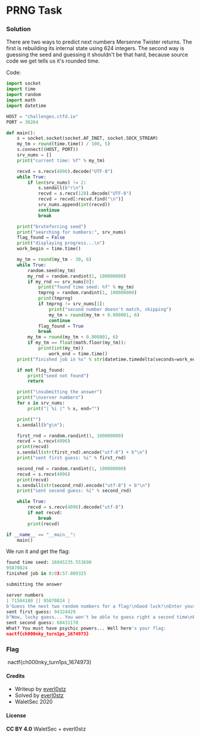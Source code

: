 # PRNG Task

### Solution

There are two ways to predict next numbers Mersenne Twister returns.
The first is rebuilding its internal state using 624 integers. The second way is guessing the seed and guessing it shouldn't be that hard, because source code we get tells us it's rounded time.

Code:

```python
import socket
import time
import random
import math
import datetime

HOST = "challenges.ctfd.io"
PORT = 30264

def main():
    s = socket.socket(socket.AF_INET, socket.SOCK_STREAM)
    my_tm = round(time.time() / 100, 5)
    s.connect((HOST, PORT))
    srv_nums = []
    print("current time: %f" % my_tm)

    recvd = s.recv(4096).decode("UTF-8")
    while True:
        if len(srv_nums) != 2:
            s.sendall(b"r\n")
            recvd = s.recv(128).decode("UTF-8")
            recvd = recvd[:recvd.find("\n")]
            srv_nums.append(int(recvd))
            continue
            break

    print("bruteforcing seed")
    print("searching for numbers:", srv_nums)
    flag_found = False
    print("displaying progress...\n")
    work_begin = time.time()

    my_tm = round(my_tm - 30, 6)
    while True:
        random.seed(my_tm)
        my_rnd = random.randint(1, 100000000)
        if my_rnd == srv_nums[0]:
            print("found time seed: %f" % my_tm)
            tmprng = random.randint(1, 100000000)
            print(tmprng)
            if tmprng != srv_nums[1]:
                print("second number doesn't match, skipping")
                my_tm = round(my_tm + 0.000001, 6)
                continue
            flag_found = True
            break
        my_tm = round(my_tm + 0.000001, 6)
        if my_tm == float(math.floor(my_tm)):
            print(int(my_tm))
                work_end = time.time()
    print("finished job in %s" % str(datetime.timedelta(seconds=work_end - work_begin)))

    if not flag_found:
        print("seed not found")
        return

    print("\nsubmitting the answer")
    print("\nserver numbers")
    for x in srv_nums:
        print("| %i |" % x, end="")

    print("")
    s.sendall(b"g\n");

    first_rnd = random.randint(1, 100000000)
    recvd = s.recv(4096)
    print(recvd)
    s.sendall(str(first_rnd).encode("utf-8") + b"\n")
    print("sent first guess: %i" % first_rnd)

    second_rnd = random.randint(1, 100000000)
    recvd = s.recv(4096)
    print(recvd)
    s.sendall(str(second_rnd).encode("utf-8") + b"\n")
    print("sent second guess: %i" % second_rnd)

    while True:
        recvd = s.recv(4096).decode("utf-8")
        if not recvd:
            break
        print(recvd)

if __name__ == "__main__":
    main()
```

We run it and get the flag:

```python
found time seed: 16045235.553690
95870824
finished job in 0:03:57.809325

submitting the answer

server numbers
| 71504180 || 95870824 |
b'Guess the next two random numbers for a flag!\nGood luck!\nEnter your first guess:\n> '
sent first guess: 94324429
b"Wow, lucky guess... You won't be able to guess right a second time\nEnter your second guess:\n> "
sent second guess: 68431170
What? You must have psychic powers... Well here's your flag: 
nactf{ch000nky_turn1ps_1674973}
```

### Flag

​	nactf{ch000nky_turn1ps_1674973}

#### Credits

- Writeup by [everl0stz](https://ctftime.org/user/85858)
- Solved by [everl0stz](https://ctftime.org/user/85858)
- WaletSec 2020

#### License

**CC BY 4.0** WaletSec + everl0stz
